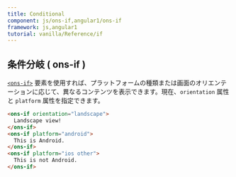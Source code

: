 ```yaml
---
title: Conditional
component: js/ons-if,angular1/ons-if
framework: js,angular1
tutorial: vanilla/Reference/if
---
```


## 条件分岐 ( ons-if )

[`<ons-if>`](/v2/docs/js/ons-if.html) 要素を使用すれば、プラットフォームの種類または画面のオリエンテーションに応じて、異なるコンテンツを表示できます。現在、`orientation` 属性と `platform` 属性を指定できます。

```html
<ons-if orientation="landscape">
  Landscape view!
</ons-if>
<ons-if platform="android">
  This is Android.
</ons-if>
<ons-if platform="ios other">
  This is not Android.
</ons-if>
```
